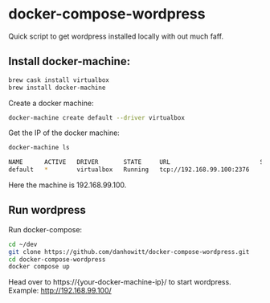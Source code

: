 docker-compose-wordpress
========================

Quick script to get wordpress installed locally with out much faff. 

## Install docker-machine:

```bash
brew cask install virtualbox
brew install docker-machine
```

Create a docker machine:

```bash
docker-machine create default --driver virtualbox
```

Get the IP of the docker machine:

```bash
docker-machine ls

NAME      ACTIVE   DRIVER       STATE     URL                         SWARM   DOCKER   ERRORS
default   *        virtualbox   Running   tcp://192.168.99.100:2376           v1.9.1
```

Here the machine is 192.168.99.100.

## Run wordpress

Run docker-compose:

```bash
cd ~/dev
git clone https://github.com/danhowitt/docker-compose-wordpress.git
cd docker-compose-wordpress
docker compose up
```

Head over to https://{your-docker-machine-ip}/ to start wordpress. 
Example: http://192.168.99.100/